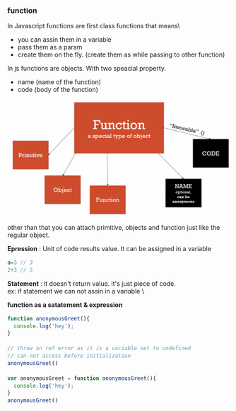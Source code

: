 ### function 
In Javascript functions are first class functions that means\
+ you can assin them in a variable 
+ pass them as a param 
+ create them on the fly. (create them as while passing to other function)


In js functions are objects. With two speacial property. 
+ name (name of the function)
+ code (body of the function)


![image](first_class_function.png) \
other than that you can attach primitive, objects and function just like the regular object.

**Epression** : Unit of code results value. It can be assigned in a variable 
```js
a=3 // 3
2+3 // 5
```

**Statement** : it doesn't return value. it's just piece of code. \
ex: if statement we can not assin in a variable \

**function as a satatement & expression**

```js
function anonymousGreet(){
  console.log('hey');
}

// throw an ref error as it is a variable set to undefined
// can not access before initialization
anonymousGreet() 

var anonymousGreet = function anonymousGreet(){
  console.log('hey');
}
anonymousGreet()
```



